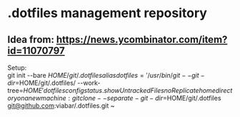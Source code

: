 # .dotfiles management repository
## Idea from: https://news.ycombinator.com/item?id=11070797
Setup:  
    git init --bare $HOME/git/.dotfiles  
    alias dotfiles='/usr/bin/git --git-dir=$HOME/git/.dotfiles/ --work-tree=$HOME'  
    dotfiles config status.showUntrackedFiles no  
Replicate home directory on a new machine:  
    git clone --separate-git-dir=$HOME/git/.dotfiles git@github.com:viabar/.dotfiles.git ~  
